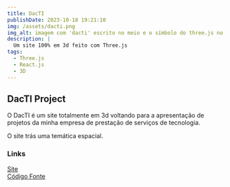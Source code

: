 ```yaml
---
title: DacTI
publishDate: 2023-10-18 19:21:10
img: /assets/dacti.png
img_alt: imagem com 'dacti' escrito no meio e o símbolo do three.js no lado inferior direito da escrita.
description: |
  Um site 100% em 3d feito com Three.js
tags:
  - Three.js
  - React.js
  - 3D
---
```


## DacTI Project

O DacTI é um site totalmente em 3d voltando para a apresentação de projetos da minha empresa de prestação de serviços de tecnologia.

O site trás uma temática espacial.

### Links

<a href="https://dacti-xi.vercel.app/" target="_blank">Site</a>
<br>
<a href="https://github.com/marcelldac/dacti" target="_blank">Código Fonte</a>
